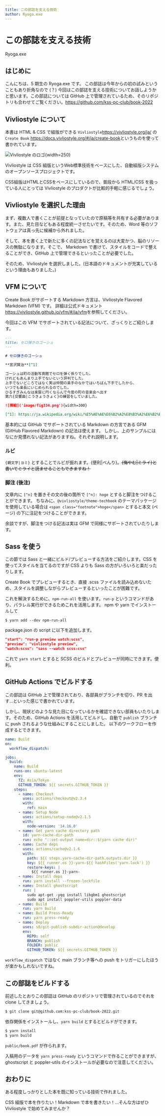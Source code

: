 ```yaml
---
title: この部誌を支える技術
author: Ryoga.exe
---
```


# この部誌を支える技術

<span class="author">Ryoga.exe</span>

## はじめに

こんにちは、5 期生の Ryoga.exe です。
この部誌は今年からの初の試みということもあり折角なので (？) 今回はこの部誌を支える技術についてお話しようかと思います。この部誌については GitHub 上で管理されているため、そのリポジトリも合わせてご覧ください。<span class="footnote">https://github.com/kss-pc-club/book-2022</span>

## Vivliostyle について

本書は HTML & CSS で組版ができる `Vivliostyle`<span class="footnote">https://vivliostyle.org/ja/</span> の `Create Book` <span class="footnote">https://docs.vivliostyle.org/#/ja/create-book</span>というものを使って書かれています。

![Vivliostyle のロゴ](./vivliostyle-logo.png){width=250}

Vivliostyle は CSS 組版というWeb標準技術をベースにした、自動組版システムのオープンソースプロジェクトです。

CSS組版はHTMLとCSSをベースにしているので、普段から HTML/CSS を扱っている人にとっては Vivliostyle のプロダクトが比較的手軽に感じるでしょう。

## Vivliostyle を選択した理由

まず、複数人で書くことが前提となっていたので原稿等を共有する必要があります。また、見た目などもある程度統一させたいです。そのため、Word 等のソフトウェアは真っ先に候補から外れました。

そして、本を書く上で新たに多くの記法などを覚えるのは大変かつ、脳のリソースの無駄になります。そこで、 Markdown で書けて、スタイルをコードで整えることができ、GitHub 上で管理できるといったことが必要でした。

そのため、Vivliostyle を選択しました。(日本語のドキュメントが充実しているという理由もありました。)

## VFM について

Create Book がサポートする Markdown 方言は、Vivliostyle Flavored Markdown (VFM) です。
詳細は公式ドキュメント<span class="footnote">https://vivliostyle.github.io/vfm/#/ja/vfm</span>を参照してください。

今回はこの VFM でサポートされている記法について、ざっくりとご紹介します。

```md
---
title: セロ弾きのゴーシュ
---

# セロ弾きのゴーシュ

**宮沢賢治**[^1]

ゴーシュは町の活動写真館でセロを弾く係りでした。
けれどもあんまり上手でないという評判でした。
上手でないどころではなく実は仲間の楽手のなかではいちばん下手でしたから、
いつでも楽長にいじめられるのでした。
ひるすぎみんなは楽屋に円くならんで今度の町の音楽会へ出す
第六{交響曲|こうきょうきょく}の練習をしていました。

![挿絵]('image/fig334.png'){width=300}

[^1]: https://ja.wikipedia.org/wiki/%E5%AE%AE%E6%B2%A2%E8%B3%A2%E6%B2%BB

```

基本的には GitHub でサポートされている Markdown の方言である GFM (GitHub Flavored Markdown) の記法は使えます。
しかし、上のサンプルにはなにか見慣れない記法がありますね。それぞれ説明します。

### ルビ

`{親文字|ヨミ}` とすることでルビが振れます。{便利|べんり}。~~{悔やむ|ミライ}と書いてミライと読ませることもできますね！~~

### 脚注 (後注)

文章内に `[^n]` を置きその文の後の箇所で `[^n]: hoge` とすると脚注をつけることができます。
ちなみに、`@vivliostyle/theme-techbook` のテーマパッケージを使用している場合は `<span class="footnote">hoge</span>` とすると本文 (ページ) の下に注記をつけることができます。

余談ですが、脚注をつける記法は実は GFM で同様にサポートされていたりします。

## Sass を使う

この節では Sass と一緒にビルド/プレビューする方法をご紹介します。CSS を使ってスタイルを当てるのですが CSS よりも Sass の方がいろいろと楽だったりします。

Create Book でプレビューするとき、直接 .scss ファイルを読み込めないため、スタイルを調整しながらプレビューするといったことが困難です。

これを解決するために、`npm-run-all` を使います。`run-p` というコマンドがあり、パラレル実行ができるためこれを活用します。
npm や yarn でインストールして

```
$ yarn add --dev npm-run-all
```

package.json の script に以下を追加します。

```json
"start": "run-p preview watch:scss",
"preview": "vivliostyle preview",
"watch:scss": "sass --watch scss:css"
```

これで `yarn start` とすると SCSS のビルドとプレビューが同時にできます。便利。

## GitHub Actions でビルドする

この部誌は GitHub 上で管理されており、各部員がブランチを切り、PR を出す...といった感じで書かれています。

しかし、現状どのような見た目になっているかを確認できない部員もいたりします。そのため、GitHub Actions を活用してビルドし、自動で `publish` ブランチに push されるような仕組みにすることにしました。
以下のワークフローを作成するとできます。

```yml:.github/workflows/build.yml
name: Build
on:
  workflow_dispatch:

jobs:
  build:
    name: Build
    runs-on: ubuntu-latest
    env:
      TZ: Asia/Tokyo
      GITHUB_TOKEN: ${{ secrets.GITHUB_TOKEN }}
    steps:
      - name: Checkout
        uses: actions/checkout@v2.3.4
        with:
          ref: main
      - name: Setup Node
        uses: actions/setup-node@v2.1.5
        with:
          node-version: '14.16.0'
      - name: Get yarn cache directory path
        id: yarn-cache-dir-path
        run: echo "::set-output name=dir::$(yarn cache dir)"
      - name: Cache deps
        uses: actions/cache@v2.1.6
        with:
          path: ${{ steps.yarn-cache-dir-path.outputs.dir }}
          key: ${{ runner.os }}-yarn-${{ hashFiles('yarn.lock') }}
          restore-keys: |
            ${{ runner.os }}-yarn-
      - name: Install deps
        run: yarn install --frozen-lockfile
      - name: Install ghostscript
        run: |
          sudo apt-get -yqq install libgbm1 ghostscript
          sudo apt install poppler-utils poppler-data
      - name: Build
        run: yarn build
      - name: Build Press-Ready
        run: yarn press-ready
      - name: Deploy
        uses: s0/git-publish-subdir-action@develop
        env:
          REPO: self
          BRANCH: publish
          FOLDER: public
          GITHUB_TOKEN: ${{ secrets.GITHUB_TOKEN }}
```

`workflow_dispatch` ではなく main ブランチ等への push をトリガーにしたほうが楽かもしれないですね。

## この部誌をビルドする

前述したとおりこの部誌は GitHub のリポジトリで管理されているのでそれを clone してきましょう。

```bash
$ git clone git@github.com:kss-pc-club/book-2022.git
```

依存関係をインストールし、`yarn build` とするとビルドができます。

```bash
$ yarn install
$ yarn build
```

`public/book.pdf` が作られます。

入稿用のデータを `yarn press-ready` というコマンドで作ることができますが、ghostscript と poppler-utils のインストールが必要なので注意してください。

## おわりに

ある程度しっかりとした本を既に知っている技術で作れました。

CSS 組版で本を作りたい！Markdown で本を書きたい！...そんな方はぜひ Vivliostyle で始めてみませんか？